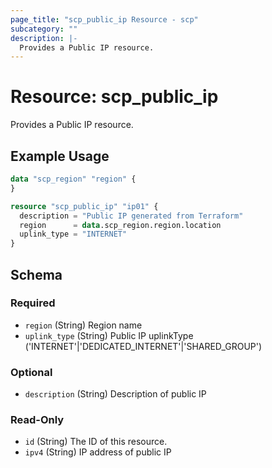 ```yaml
---
page_title: "scp_public_ip Resource - scp"
subcategory: ""
description: |-
  Provides a Public IP resource.
---
```


# Resource: scp_public_ip

Provides a Public IP resource.


## Example Usage

```terraform
data "scp_region" "region" {
}

resource "scp_public_ip" "ip01" {
  description = "Public IP generated from Terraform"
  region      = data.scp_region.region.location
  uplink_type = "INTERNET"
}
```

<!-- schema generated by tfplugindocs -->
## Schema

### Required

- `region` (String) Region name
- `uplink_type` (String) Public IP uplinkType ('INTERNET'|'DEDICATED_INTERNET'|'SHARED_GROUP')

### Optional

- `description` (String) Description of public IP

### Read-Only

- `id` (String) The ID of this resource.
- `ipv4` (String) IP address of public IP
